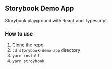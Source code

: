 ## Storybook Demo App

Storybook playground with React and Typescript

### How to use

1. Clone the repo
2. `cd storybook-demo-app` directory
3. `yarn install`
4. `yarn stroybook`
